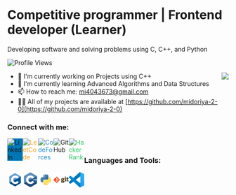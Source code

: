 # Competitive programmer | Frontend developer (Learner)

Developing software and solving problems using C, C++, and Python

![Profile Views](https://komarev.com/ghpvc/?username=midoriya-2-0&color=brightgreen)

<img align="right" height="300" src="https://userpic.codeforces.org/3759192/title/4ba300e5f478550f.jpg"  />

- 📝 I'm currently working on Projects using C++
- 🌱 I'm currently learning Advanced Algorithms and Data Structures
- 📫 How to reach me: mi4043673@gmail.com
- 👨‍💻 All of my projects are available at [https://github.com/midoriya-2-0](https://github.com/midoriya-2-0)

### Connect with me:

[<img align="left" alt="LinkedIn" width="35px" src="https://img.icons8.com/fluency/48/linkedin.png" style="background-color: #0077B5" />][linkedin]
[<img align="left" alt="LeetCode" width="35px" src="https://img.icons8.com/external-tal-revivo-color-tal-revivo/24/external-level-up-your-coding-skills-and-quickly-land-a-job-logo-color-tal-revivo.png" style="color: #FFA116" />][leetcode]
[<img align="left" alt="CodeForces" width="35px" src="https://img.icons8.com/external-tal-revivo-color-tal-revivo/24/external-codeforces-programming-competitions-and-contests-programming-community-logo-color-tal-revivo.png" style="color: #1F8ACB" />][codeforces]
[<img align="left" alt="GitHub" width="35px" src="https://img.icons8.com/glyph-neue/64/github.png" style="color: #181717" />][github]
[<img align="left" alt="HackerRank" width="35px" src="https://cdn.worldvectorlogo.com/logos/hackerrank.svg" style="color: #2EC866" />][hackerrank]

<br />

### Languages and Tools:

<img align="left" alt="C" width="35px" src="https://raw.githubusercontent.com/github/explore/main/topics/c/c.png" />
<img align="left" alt="C++" width="35px" src="https://raw.githubusercontent.com/github/explore/main/topics/cpp/cpp.png" />
<img align="left" alt="Python" width="35px" src="https://raw.githubusercontent.com/github/explore/main/topics/python/python.png" />
<img align="left" alt="Git" width="35px" src="https://raw.githubusercontent.com/github/explore/main/topics/git/git.png" />
<img align="left" alt="VS Code" width="35px" src="https://raw.githubusercontent.com/github/explore/main/topics/visual-studio-code/visual-studio-code.png" />

<br />
<br />

[linkedin]: https://www.linkedin.com/in/mohammediibra7im1/
[leetcode]: https://leetcode.com/u/midoriya_2_0/
[codeforces]: https://codeforces.com/profile/midoriya_2_0
[github]: https://github.com/midoriya-2-0
[hackerrank]: https://www.hackerrank.com/profile/midoriya_2_0
